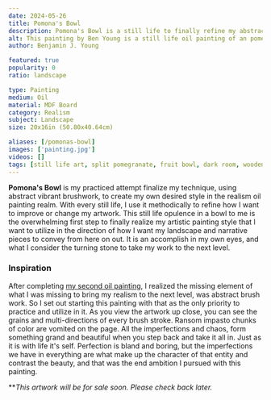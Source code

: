 ```yaml
---
date: 2024-05-26
title: Pomona's Bowl
description: Pomona's Bowl is a still life to finally refine my abstract brushwork and realism in to the oil painting form.
alt: This painting by Ben Young is a still life oil painting of an pomegranate fruit sitting in a metal bowl atop a velvet clothed table.
author: Benjamin J. Young

featured: true
popularity: 0
ratio: landscape

type: Painting
medium: Oil
material: MDF Board
category: Realism
subject: Landscape
size: 20x16in (50.80x40.64cm)

aliases: [/pomonas-bowl]
images: ['painting.jpg']
videos: []
tags: [still life art, split pomegranate, fruit bowl, dark room, wooden table, metal bowl, oil paint, restrained pallette, realism]
---
```


**Pomona's Bowl** is my practiced attempt finalize my technique, using abstract vibrant brushwork, to create my own desired style in the realism oil painting realm. With every still life, I use it methodically to refine how I want to improve or change my artwork. This still life opulence in a bowl to me is the overwhelming first step to finally realize my artistic painting style that I want to utilize in the direction of how I want my landscape and narrative pieces to convey from here on out. It is an accomplish in my own eyes, and what I consider the turning stone to take my work to the next level.

### Inspiration ###

After completing [my second oil painting](/artwork/massillon-helmet), I realized the missing element of what I was missing to bring my realism to the next level, was abstract brush work. So I set out starting this painting with that as the only priority to practice and utilize in it. As you view the artwork up close, you can see the grains and multi-directions of every brush stroke. Ransom impasto chunks of color are vomited on the page. All the imperfections and chaos, form something grand and beautiful when you step back and take it all in. Just as it is with life it's self. Perfection is bland and boring, but the imperfections we have in everything are what make up the character of that entity and contrast the beauty, and that was the end ambition I pursued with this painting.

***This artwork will be for sale soon. Please check back later.*